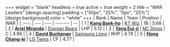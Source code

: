 +++
widget = "blank"
headless = true
active = true
weight = 2
title = "WAR Leaders"
[design.spacing]
padding = ["50px", "25%", "0px", "25%"]
[design.background]
color = "white"
+++
| Rank | Name | Team | Position | WAR |
| :---: | --- | --- | ------- | -- |
| 1 | [**Kang Baek-ho**](/players/11863) | [KT Wiz](/teams/KTWiz) | 1B | 5.68 |
| 2 | [**Ariel Miranda**](/players/14775) | [Doosan Bears](/teams/DoosanBears) | LHP | 5.12 |
| 3 | [**Yang Eui-ji**](/players/215) | [NC Dinos](/teams/NCDinos) | C | 4.96 |
| 4 | [**David Buchanan**](/players/13683) | [Samsung Lions](/teams/SamsungLions) | RHP | 4.78 |
| 5 | [**Hong Chang-ki**](/players/9805) | [LG Twins](/teams/LGTwins) | CF | 4.77 |
